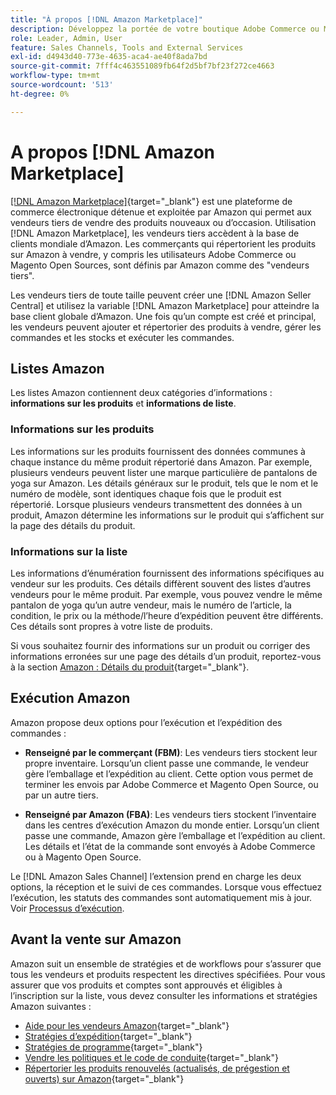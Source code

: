 ```yaml
---
title: "À propos [!DNL Amazon Marketplace]"
description: Développez la portée de votre boutique Adobe Commerce ou Magento Open Source en exploitant votre catalogue de produits sous forme de listes dans Amazon Marketplace.
role: Leader, Admin, User
feature: Sales Channels, Tools and External Services
exl-id: d4943d40-773e-4635-aca4-ae40f8ada7bd
source-git-commit: 7fff4c463551089fb64f2d5bf7bf23f272ce4663
workflow-type: tm+mt
source-wordcount: '513'
ht-degree: 0%

---
```


# A propos [!DNL Amazon Marketplace]

[[!DNL Amazon Marketplace]](https://sell.amazon.com/){target="_blank"} est une plateforme de commerce électronique détenue et exploitée par Amazon qui permet aux vendeurs tiers de vendre des produits nouveaux ou d’occasion. Utilisation [!DNL Amazon Marketplace], les vendeurs tiers accèdent à la base de clients mondiale d’Amazon. Les commerçants qui répertorient les produits sur Amazon à vendre, y compris les utilisateurs Adobe Commerce ou Magento Open Sources, sont définis par Amazon comme des &quot;vendeurs tiers&quot;.

Les vendeurs tiers de toute taille peuvent créer une [!DNL Amazon Seller Central] et utilisez la variable [!DNL Amazon Marketplace] pour atteindre la base client globale d’Amazon. Une fois qu’un compte est créé et principal, les vendeurs peuvent ajouter et répertorier des produits à vendre, gérer les commandes et les stocks et exécuter les commandes.

## Listes Amazon

Les listes Amazon contiennent deux catégories d’informations : **informations sur les produits** et **informations de liste**.

### Informations sur les produits

Les informations sur les produits fournissent des données communes à chaque instance du même produit répertorié dans Amazon. Par exemple, plusieurs vendeurs peuvent lister une marque particulière de pantalons de yoga sur Amazon. Les détails généraux sur le produit, tels que le nom et le numéro de modèle, sont identiques chaque fois que le produit est répertorié. Lorsque plusieurs vendeurs transmettent des données à un produit, Amazon détermine les informations sur le produit qui s’affichent sur la page des détails du produit.

### Informations sur la liste

Les informations d’énumération fournissent des informations spécifiques au vendeur sur les produits. Ces détails diffèrent souvent des listes d’autres vendeurs pour le même produit. Par exemple, vous pouvez vendre le même pantalon de yoga qu’un autre vendeur, mais le numéro de l’article, la condition, le prix ou la méthode/l’heure d’expédition peuvent être différents. Ces détails sont propres à votre liste de produits.

Si vous souhaitez fournir des informations sur un produit ou corriger des informations erronées sur une page des détails d’un produit, reportez-vous à la section [Amazon : Détails du produit](https://sellercentral.amazon.com/gp/help/external/200335450){target="_blank"}.

## Exécution Amazon

Amazon propose deux options pour l’exécution et l’expédition des commandes :

- **Renseigné par le commerçant (FBM)**: Les vendeurs tiers stockent leur propre inventaire. Lorsqu’un client passe une commande, le vendeur gère l’emballage et l’expédition au client. Cette option vous permet de terminer les envois par Adobe Commerce et Magento Open Source, ou par un autre tiers.

- **Renseigné par Amazon (FBA)**: Les vendeurs tiers stockent l’inventaire dans les centres d’exécution Amazon du monde entier. Lorsqu’un client passe une commande, Amazon gère l’emballage et l’expédition au client. Les détails et l’état de la commande sont envoyés à Adobe Commerce ou à Magento Open Source.

Le [!DNL Amazon Sales Channel] l’extension prend en charge les deux options, la réception et le suivi de ces commandes. Lorsque vous effectuez l’exécution, les statuts des commandes sont automatiquement mis à jour. Voir [Processus d’exécution](./fulfillment-workflows.md).

## Avant la vente sur Amazon

Amazon suit un ensemble de stratégies et de workflows pour s’assurer que tous les vendeurs et produits respectent les directives spécifiées. Pour vous assurer que vos produits et comptes sont approuvés et éligibles à l’inscription sur la liste, vous devez consulter les informations et stratégies Amazon suivantes :

- [Aide pour les vendeurs Amazon](https://sellercentral.amazon.com/gp/help/external/help-page.html?itemID=2&amp;language=en_US/){target="_blank"}
- [Stratégies d’expédition](https://sellercentral.amazon.com/gp/help/external/201901620?language=en-US){target="_blank"}
- [Stratégies de programme](https://sellercentral.amazon.com/gp/help/external/521?language=en-US){target="_blank"}
- [Vendre les politiques et le code de conduite](https://sellercentral.amazon.com/gp/help/external/1801?language=en-US){target="_blank"}
- [Répertorier les produits renouvelés (actualisés, de prégestion et ouverts) sur Amazon](https://sell.amazon.com/programs/renewed){target="_blank"}
